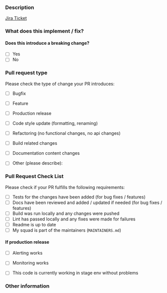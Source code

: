 ### Description

<!--- Please, add a small description about your Pull Request. --->

[Jira Ticket](https://oui-team.atlassian.net/browse/XXX-XXX)


### What does this implement / fix?
<!--- Can you explain what your modifications does --->

#### Does this introduce a breaking change?

- [ ] Yes
- [ ] No

### Pull request type

Please check the type of change your PR introduces:
- [ ] Bugfix
- [ ] Feature
- [ ] Production release
- [ ] Code style update (formatting, renaming)
- [ ] Refactoring (no functional changes, no api changes)
- [ ] Build related changes
- [ ] Documentation content changes
- [ ] Other (please describe):


### Pull Request Check List

Please check if your PR fulfills the following requirements:
- [ ] Tests for the changes have been added (for bug fixes / features)
- [ ] Docs have been reviewed and added / updated if needed (for bug fixes / features)
- [ ] Build was run locally and any changes were pushed
- [ ] Lint has passed locally and any fixes were made for failures
- [ ] Readme is up to date
- [ ] My squad is part of the maintainers (`MAINTAINERS.md`)

#### If production release

- [ ] Alerting works
- [ ] Monitoring works
- [ ] This code is currently working in stage env without problems


### Other information

<!-- Any other information that is important to this PR such as screenshots of how the component looks before and after the change. -->
